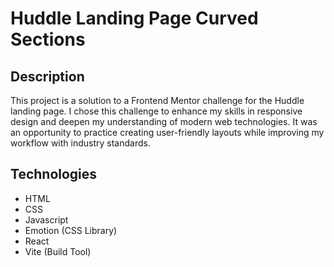# Huddle Landing Page Curved Sections

## Description
This project is a solution to a Frontend Mentor challenge for 
the Huddle landing page. I chose this challenge to enhance my 
skills in responsive design and deepen my understanding of modern 
web technologies. It was an opportunity to practice creating 
user-friendly layouts while improving my workflow with industry 
standards.

## Technologies
- HTML
- CSS
- Javascript
- Emotion (CSS Library)
- React
- Vite (Build Tool)